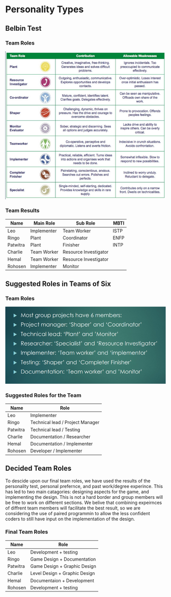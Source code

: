 # Personality Types

## Belbin Test

### Team Roles

![BebinTest](./additional-files/Belbin%20Test.png)

### Team Results

| Name     | Main Role   | Sub Role              | MBTI |
| -------- | ----------- | --------------------- | ---- |
| Leo      | Implementer | Team Worker           | ISTP |
| Ringo    | Plant       | Coordinator           | ENFP |
| Patwitra | Plant       | Finisher              | INTP |
| Charlie  | Team Worker | Resource Investigator |  |
| Hemal    | Team Worker | Resource Investigator |  |
| Rohosen  | Implementer | Monitor               |  |

## Suggested Roles in Teams of Six

### Team Roles

![TeamRoles](./additional-files/Team%20Roles.png)

### Suggested Roles for the Team

| Name     | Role                        |
| -------- | --------------------------- |
| Leo      | Implementer                 |
| Ringo    | Technical lead / Project Manager |
| Patwitra | Technical lead / Testing    |
| Charlie  | Documentation / Researcher  |
| Hemal    | Documentation / Implementer |
| Rohosen  | Developer / Implementer     |

## Decided Team Roles

To descide upon our final team roles, we have used the results of the personality test, personal prefernce, and past work/degree experince. This has led to two main catagories: designing aspects for the game, and implementing the design. This is not a hard border and group members will be free to work on different sections. We belive that combining expeirnces of diffrent team members will facilitate the best result, so we are considering the use of paired programmin to allow the less confident coders to still have input on the implementation of the design.

### Final Team Roles

| Name     | Role |
| -------- | ---- |
| Leo      | Development + testing |
| Ringo    | Game Design + Documentation |
| Patwitra | Game Design + Graphic Design |
| Charlie  | Level Design + Graphic Design |
| Hemal    | Documentaion + Development |
| Rohosen  | Development + testing    |

